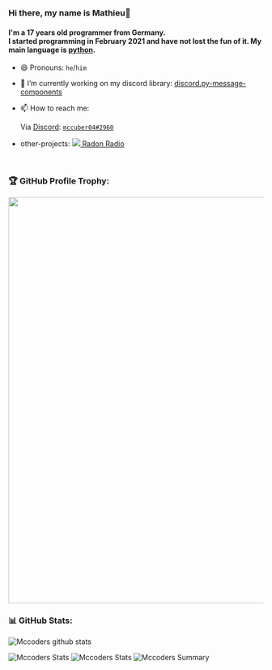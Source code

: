 ### Hi there, my name is Mathieu👋

#### I'm a 17 years old programmer from Germany.</br> I started programming in February 2021 and have not lost the fun of it. My main language is [python](https://python.org).

<!--
**mccoderpy/mccoderpy** is a ✨ _special_ ✨ repository because its `README.md` (this file) appears on your GitHub profile.

Here are some ideas to get you started:

- 🔭 I’m currently working on ...
- 🌱 I’m currently learning ...
- 👯 I’m looking to collaborate on ...
- 🤔 I’m looking for help with ...
- 💬 Ask me about ...
- 📫 How to reach me: ...
- 😄 Pronouns: ...
- ⚡ Fun fact: ...
-->

- 😄 Pronouns: `he`/`him`
- 🔭 I’m currently working on my discord library: [discord.py-message-components](https://github.com/mccoderpy/discord.py-message-components)
- 📫 How to reach me: 
  
  Via [Discord](https://discord.com): [`mccuber04#2960`](https://discord.com/users/693088765333471284)
  
- other-projects: <a href="https://dsc.gg/radon-radio-music-bot" title="A music bot for discord made by me" target="_blank"><img src="https://cdn.discordapp.com/emojis/853946929699356672.png?size=20"> Radon Radio</a>
<br/>

### 🏆 GitHub Profile Trophy:
<a href="https://github.com/ryo-ma/github-profile-trophy">
  <img width=800 src="https://github-profile-trophy.vercel.app/?username=mccoderpy&column=8&theme=discord&no-frame=true&no-bg=true"/>
</a>


### 📊 GitHub Stats:
![Mccoders github stats](https://github-readme-stats.vercel.app/api?username=mccoderpy&theme=onedark&show_icons=true&count_private=true&cache_seconds=1800)
  
 
![Mccoders Stats](https://github-profile-summary-cards.vercel.app/api/cards/repos-per-language?username=mccoderpy&theme=monokai)
![Mccoders Stats](https://github-profile-summary-cards.vercel.app/api/cards/most-commit-language?username=mccoderpy&theme=monokai)
![Mccoders Summary](https://github-profile-summary-cards.vercel.app/api/cards/profile-details?username=mccoderpy&theme=monokai)

